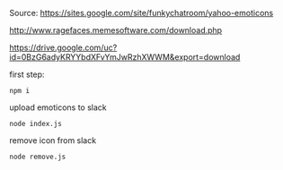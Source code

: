 Source: https://sites.google.com/site/funkychatroom/yahoo-emoticons

http://www.ragefaces.memesoftware.com/download.php

https://drive.google.com/uc?id=0BzG6adyKRYYbdXFvYmJwRzhXWWM&export=download

first step: 

```
npm i
```

upload emoticons to slack

```
node index.js
```


remove icon from slack

```
node remove.js
```
